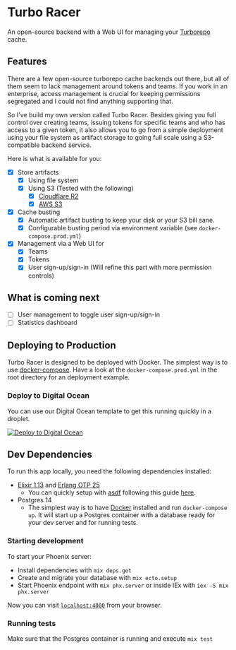 # Turbo Racer

An open-source backend with a Web UI for managing your [Turborepo](https://turborepo.org/) cache.
## Features

There are a few open-source turborepo cache backends out there, but all of them seem to lack
management around tokens and teams. If you work in an enterprise, access management is crucial
for keeping permissions segregated and I could not find anything supporting that.

So I've build my own version called Turbo Racer. Besides giving you full control over
creating teams, issuing tokens for specific teams and who has access to a given token,
it also allows you to go from a simple deployment using your file system as artifact storage to
going full scale using a S3-compatible backend service.

Here is what is available for you:

- [x] Store artifacts
  - [x] Using file system
  - [x] Using S3 (Tested with the following)
    - [x] [Cloudflare R2](https://developers.cloudflare.com/r2/platform/s3-compatibility/api/)
    - [x] [AWS S3](https://aws.amazon.com/s3/)
- [x] Cache busting
  - [x]  Automatic artifact busting to keep your disk or your S3 bill sane.
    - [x]  Configurable busting period via environment variable (see `docker-compose.prod.yml`)
- [x] Management via a Web UI for
  - [x] Teams
  - [x] Tokens
  - [x] User sign-up/sign-in (Will refine this part with more permission controls)

## What is coming next

- [ ] User management to toggle user sign-up/sign-in
- [ ] Statistics dashboard

## Deploying to Production

Turbo Racer is designed to be deployed with Docker. The simplest way is to use [docker-compose](https://docs.docker.com/compose/).
Have a look at the `docker-compose.prod.yml` in the root directory for an deployment example.

### Deploy to Digital Ocean

You can use our Digital Ocean template to get this running quickly in a droplet.

[![Deploy to Digital Ocean](https://www.deploytodo.com/do-btn-blue.svg)](https://cloud.digitalocean.com/apps/new?repo=https://github.com/brunojppb/turbo-racer/tree/digital-ocean-deployment-btn&refcode=3a18edba5ee4)


## Dev Dependencies

To run this app locally, you need the following dependencies installed:

- [Elixir 1.13](https://elixir-lang.org/) and [Erlang OTP 25](https://www.erlang.org/)
  - You can quickly setup with [asdf](https://asdf-vm.com/) following this guide [here](https://thinkingelixir.com/install-elixir-using-asdf/).
- Postgres 14
  - The simplest way is to have [Docker](https://docs.docker.com/engine/install/centos/) installed and run `docker-compose up`.
    It will start up a Postgres container with a database ready for your dev server and for running tests.

### Starting development

To start your Phoenix server:

- Install dependencies with `mix deps.get`
- Create and migrate your database with `mix ecto.setup`
- Start Phoenix endpoint with `mix phx.server` or inside IEx with `iex -S mix phx.server`

Now you can visit [`localhost:4000`](http://localhost:4000) from your browser.

### Running tests

Make sure that the Postgres container is running and execute `mix test`
